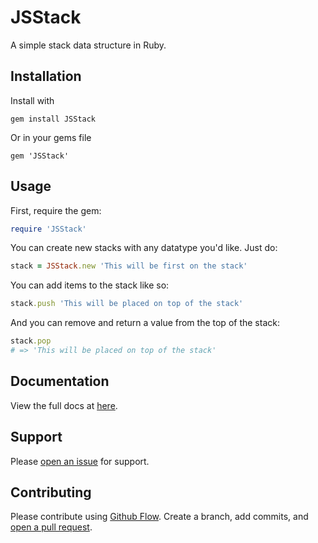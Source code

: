 # JSStack

A simple stack data structure in Ruby.

## Installation

Install with
```
gem install JSStack
```

Or in your gems file
```
gem 'JSStack'
```

## Usage

First, require the gem:
```ruby
require 'JSStack'
```

You can create new stacks with any datatype you'd like. Just do:
```ruby
stack = JSStack.new 'This will be first on the stack'
```

You can add items to the stack like so:
```ruby
stack.push 'This will be placed on top of the stack'
```

And you can remove and return a value from the top of the stack:
```ruby
stack.pop
# => 'This will be placed on top of the stack'
```

## Documentation
View the full docs at [here](http://www.rubydoc.info/gems/JSStack/1.0.0/JSStack).

## Support

Please [open an issue](https://github.com/joshsaintjacque/jsstack/issues/new) for support.

## Contributing

Please contribute using [Github Flow](https://guides.github.com/introduction/flow/). Create a branch, add commits, and [open a pull request](https://github.com/joshsaintjacque/jsstack/compare/).